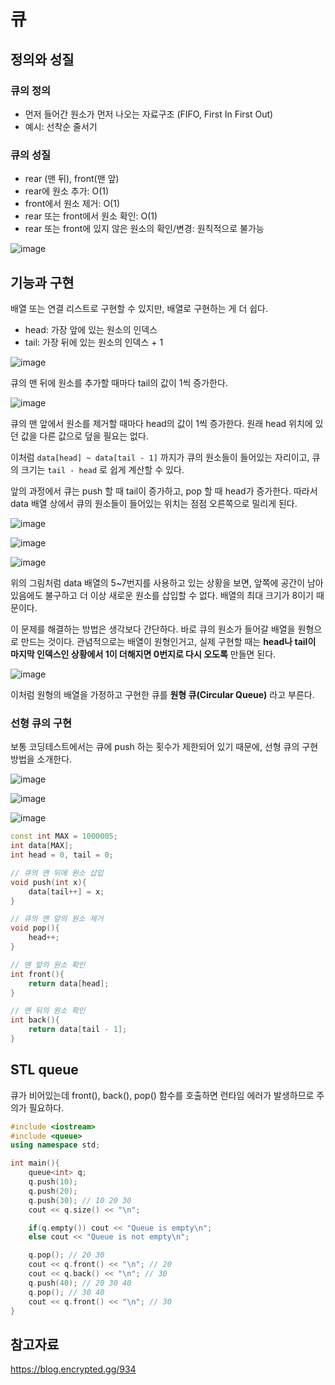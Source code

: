 # 큐 

## 정의와 성질 

### 큐의 정의 

- 먼저 들어간 원소가 먼저 나오는 자료구조 (FIFO, First In First Out)
- 예시: 선착순 줄서기

### 큐의 성질 

- rear (맨 뒤), front(맨 앞)
- rear에 원소 추가: O(1) 
- front에서 원소 제거: O(1)
- rear 또는 front에서 원소 확인: O(1)
- rear 또는 front에 있지 않은 원소의 확인/변경: 원칙적으로 불가능

![image](https://github.com/leeeha/CS-Study/assets/68090939/b273cb1b-4018-4c73-864f-7d1ba8095f0f)

## 기능과 구현 

배열 또는 연결 리스트로 구현할 수 있지만, 배열로 구현하는 게 더 쉽다. 

- head: 가장 앞에 있는 원소의 인덱스 
- tail: 가장 뒤에 있는 원소의 인덱스 + 1 

![image](https://github.com/leeeha/CS-Study/assets/68090939/551e50bc-2db7-4642-8e2f-740fc24dbf00)

큐의 맨 뒤에 원소를 추가할 때마다 tail의 값이 1씩 증가한다. 

![image](https://github.com/leeeha/CS-Study/assets/68090939/d3cbb006-141e-4da7-b50b-8af42051c5bb)

큐의 맨 앞에서 원소를 제거할 때마다 head의 값이 1씩 증가한다. 원래 head 위치에 있던 값을 다른 값으로 덮을 필요는 없다. 

이처럼 `data[head] ~ data[tail - 1]` 까지가 큐의 원소들이 들어있는 자리이고, 큐의 크기는 `tail - head` 로 쉽게 계산할 수 있다.

앞의 과정에서 큐는 push 할 때 tail이 증가하고, pop 할 때 head가 증가한다. 따라서 data 배열 상에서 큐의 원소들이 들어있는 위치는 점점 오른쪽으로 밀리게 된다. 

![image](https://github.com/leeeha/CS-Study/assets/68090939/0632c11c-1da6-403c-99a0-5603809893c9)

![image](https://github.com/leeeha/CS-Study/assets/68090939/ac12c544-0661-4ad3-b0fd-8eb6b695bc05)

![image](https://github.com/leeeha/CS-Study/assets/68090939/2b924541-6681-4c26-b193-11f42cb520d4)

위의 그림처럼 data 배열의 5~7번지를 사용하고 있는 상황을 보면, 앞쪽에 공간이 남아있음에도 불구하고 더 이상 새로운 원소를 삽입할 수 없다. 배열의 최대 크기가 8이기 때문이다. 

이 문제를 해결하는 방법은 생각보다 간단하다. 바로 큐의 원소가 들어갈 배열을 원형으로 만드는 것이다. 관념적으로는 배열이 원형인거고, 실제 구현할 때는 **head나 tail이 마지막 인덱스인 상황에서 1이 더해지면 0번지로 다시 오도록** 만들면 된다. 

![image](https://github.com/leeeha/CS-Study/assets/68090939/11fbb36b-bc65-4d1e-a064-e3f9c4960d55)

이처럼 원형의 배열을 가정하고 구현한 큐를 **원형 큐(Circular Queue)** 라고 부른다.

### 선형 큐의 구현 

보통 코딩테스트에서는 큐에 push 하는 횟수가 제한되어 있기 때문에, 선형 큐의 구현 방법을 소개한다.

![image](https://github.com/leeeha/CS-Study/assets/68090939/52465be6-ca18-4925-8040-22908239c6ad)

![image](https://github.com/leeeha/CS-Study/assets/68090939/949a6a56-0d77-4002-ab96-1a44c9e2393b)

![image](https://github.com/leeeha/CS-Study/assets/68090939/9c3e3fd3-deb3-4f49-b329-398fa69cf7b5)


```cpp
const int MAX = 1000005; 
int data[MAX];
int head = 0, tail = 0; 

// 큐의 맨 뒤에 원소 삽입 
void push(int x){
    data[tail++] = x; 
}

// 큐의 맨 앞의 원소 제거 
void pop(){
    head++; 
}

// 맨 앞의 원소 확인 
int front(){
    return data[head];
}

// 맨 뒤의 원소 확인 
int back(){
    return data[tail - 1];
}
```

## STL queue

큐가 비어있는데 front(), back(), pop() 함수를 호출하면 런타임 에러가 발생하므로 주의가 필요하다. 

```cpp
#include <iostream>
#include <queue>
using namespace std; 

int main(){
    queue<int> q;
    q.push(10);
    q.push(20);
    q.push(30); // 10 20 30 
    cout << q.size() << "\n";

    if(q.empty()) cout << "Queue is empty\n";
    else cout << "Queue is not empty\n";

    q.pop(); // 20 30 
    cout << q.front() << "\n"; // 20 
    cout << q.back() << "\n"; // 30 
    q.push(40); // 20 30 40 
    q.pop(); // 30 40 
    cout << q.front() << "\n"; // 30 
}
```

## 참고자료 

https://blog.encrypted.gg/934
